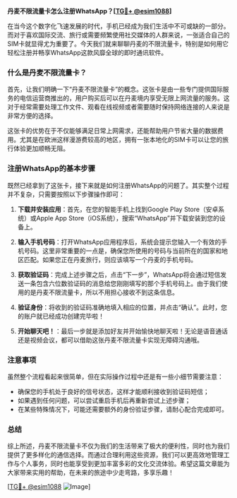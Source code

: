 **丹麦不限流量卡怎么注册WhatsApp？[[TG💪+ @esim1088](https://t.me/s/esim1088)]**

在当今这个数字化飞速发展的时代，手机已经成为我们生活中不可或缺的一部分。而对于喜欢国际交流、旅行或需要频繁使用社交媒体的人群来说，一张适合自己的SIM卡就显得尤为重要了。今天我们就来聊聊丹麦的不限流量卡，特别是如何用它轻松注册并畅享WhatsApp这款风靡全球的即时通讯软件。

### 什么是丹麦不限流量卡？

首先，让我们明确一下“丹麦不限流量卡”的概念。这张卡是由一些专门提供国际服务的电信运营商推出的，用户购买后可以在丹麦境内享受无限上网流量的服务。这对于经常需要处理工作文件、观看在线视频或者需要随时保持网络连接的人来说是非常方便的选择。

这张卡的优势在于不仅能够满足日常上网需求，还能帮助用户节省大量的数据费用。尤其是在欧洲这样漫游费较高的地区，拥有一张本地化的SIM卡可以让您的旅行体验更加顺畅无阻。

### 注册WhatsApp的基本步骤

既然已经拿到了这张卡，接下来就是如何注册WhatsApp的问题了。其实整个过程并不复杂，只需要按照以下步骤操作即可：

1. **下载并安装应用**：首先，在您的智能手机上找到Google Play Store（安卓系统）或Apple App Store（iOS系统），搜索“WhatsApp”并下载安装到您的设备上。
   
2. **输入手机号码**：打开WhatsApp应用程序后，系统会提示您输入一个有效的手机号码。这里非常重要的一点是，确保您所使用的号码与当前所在的国家和地区匹配。如果您正在丹麦旅行，则应该填写一个丹麦的手机号码。

3. **获取验证码**：完成上述步骤之后，点击“下一步”，WhatsApp将会通过短信发送一条包含六位数验证码的消息给您刚刚填写的那个手机号码上。由于我们使用的是丹麦不限流量卡，所以不用担心接收不到这条信息。

4. **验证身份**：将收到的验证码准确地填入相应的位置，并点击“确认”。此时，您的账户就已经成功创建完毕啦！

5. **开始聊天吧！**：最后一步就是添加好友并开始愉快地聊天啦！无论是语音通话还是视频会议，都可以借助这张丹麦不限流量卡实现无障碍沟通哦。

### 注意事项

虽然整个流程看起来很简单，但在实际操作过程中还是有一些小细节需要注意：

- 确保您的手机处于良好的信号状态，这样才能顺利接收到验证码短信；
- 如果遇到任何问题，可以尝试重启手机后再重新尝试上述步骤；
- 在某些特殊情况下，可能还需要额外的身份验证步骤，请耐心配合完成即可。

### 总结

综上所述，丹麦不限流量卡不仅为我们的生活带来了极大的便利性，同时也为我们提供了更多样化的通信选择。而通过合理利用这些资源，我们可以更高效地管理工作与个人事务，同时也能享受到更加丰富多彩的文化交流体验。希望这篇文章能为大家带来实用的帮助，在未来的旅途中少走弯路，多享乐趣！

[[TG💪+ @esim1088](https://t.me/s/esim1088) ![Image](https://i.postimg.cc/4NQfJmqS/Snipaste-2025-05-13-00-14-12.png)]